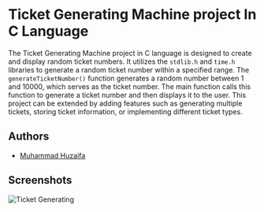 
# Ticket Generating Machine project In C Language

The Ticket Generating Machine project in C language is designed to create and display random ticket numbers. It utilizes the `stdlib.h` and `time.h` libraries to generate a random ticket number within a specified range. The `generateTicketNumber()` function generates a random number between 1 and 10000, which serves as the ticket number. The main function calls this function to generate a ticket number and then displays it to the user. This project can be extended by adding features such as generating multiple tickets, storing ticket information, or implementing different ticket types.


## Authors

- [Muhammad Huzaifa](https://github.com/MHuzaifa48)


## Screenshots

![Ticket Generating](https://code-projects.org/wp-content/uploads/2019/02/Screenshot-597-1.png)

